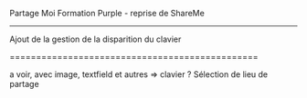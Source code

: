 Partage Moi 
Formation Purple  - reprise de ShareMe	

-----------------------------------------------
Ajout de la gestion de la disparition du clavier

===============================================

a voir, 
avec image, textfield et autres => clavier ?
Sélection de lieu de partage

